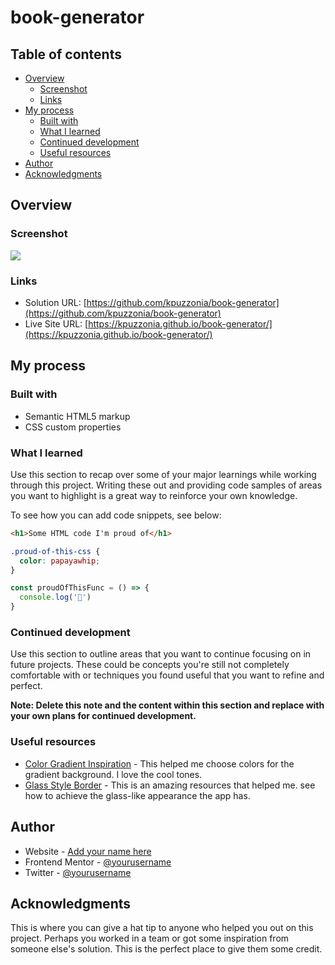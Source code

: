 # book-generator

## Table of contents

- [Overview](#overview)
  - [Screenshot](#screenshot)
  - [Links](#links)
- [My process](#my-process)
  - [Built with](#built-with)
  - [What I learned](#what-i-learned)
  - [Continued development](#continued-development)
  - [Useful resources](#useful-resources)
- [Author](#author)
- [Acknowledgments](#acknowledgments)


## Overview

### Screenshot

![](./screenshot.jpg)


### Links

- Solution URL: [https://github.com/kpuzzonia/book-generator](https://github.com/kpuzzonia/book-generator)
- Live Site URL: [https://kpuzzonia.github.io/book-generator/](https://kpuzzonia.github.io/book-generator/)

## My process

### Built with

- Semantic HTML5 markup
- CSS custom properties


### What I learned

Use this section to recap over some of your major learnings while working through this project. Writing these out and providing code samples of areas you want to highlight is a great way to reinforce your own knowledge.

To see how you can add code snippets, see below:

```html
<h1>Some HTML code I'm proud of</h1>
```
```css
.proud-of-this-css {
  color: papayawhip;
}
```
```js
const proudOfThisFunc = () => {
  console.log('🎉')
}
```

### Continued development

Use this section to outline areas that you want to continue focusing on in future projects. These could be concepts you're still not completely comfortable with or techniques you found useful that you want to refine and perfect.

**Note: Delete this note and the content within this section and replace with your own plans for continued development.**

### Useful resources

- [Color Gradient Inspiration](https://wpstackable.com/blog/great-gradient-palette-ideas-for-your-website/#:~:text=This%20light%20color%20combination%20can,of%20great%20gradient%20color%20combinations.) - This helped me choose colors for the gradient background. I love the cool tones.
- [Glass Style Border](https://dev.to/rolandixor/creating-glass-with-css-3-methods-styles-2kdm#:~:text=Method%201%20%2D%20Using%20'box%2D,%3A'%20and%20'background%2Dcolor%3A'&text=You%20can%20use%20this%20method,gives%20you%20a%20nice%20effect.) - This is an amazing resources that helped me. see how to achieve the glass-like appearance the app has. 

## Author

- Website - [Add your name here](https://www.your-site.com)
- Frontend Mentor - [@yourusername](https://www.frontendmentor.io/profile/yourusername)
- Twitter - [@yourusername](https://www.twitter.com/yourusername)

## Acknowledgments

This is where you can give a hat tip to anyone who helped you out on this project. Perhaps you worked in a team or got some inspiration from someone else's solution. This is the perfect place to give them some credit.


